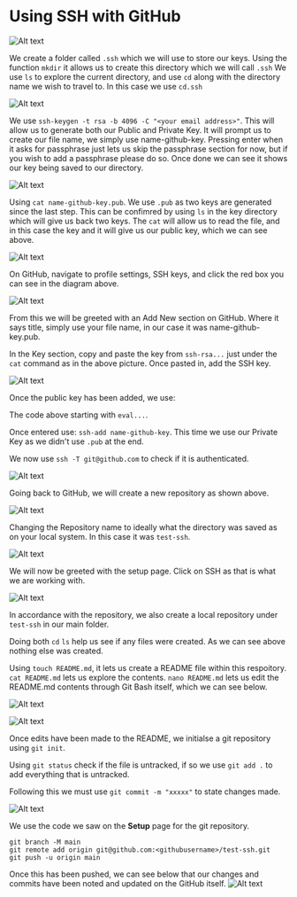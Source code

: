 # Using SSH with GitHub
![Alt text](ssh_pics/Picture1.png "To make Folder")

We create a folder called `.ssh` which we will use to store our keys.
Using the function `mkdir` it allows us to create this directory which we will call `.ssh`
We use `ls` to explore the current directory, and use `cd` along with the directory name we wish to travel to.
In this case we use `cd.ssh`

![Alt text](ssh_pics/Picture2.png "Create Keygen")

We use `ssh-keygen -t rsa -b 4096 -C "<your email address>"`.
This will allow us to generate both our Public and Private Key.
It will prompt us to create our file name, we simply use name-github-key.
Pressing enter when it asks for passphrase just lets us skip the passphrase section for now, but if you wish
to add a passphrase please do so.
Once done we can see it shows our key being saved to our directory.

![Alt text](ssh_pics/Picture3.png "View Public Key")

Using `cat name-github-key.pub`. We use `.pub` as two keys are generated since the last step.
This can be confimred by using `ls` in the key directory which will give us back two keys.
The `cat` will allow us to read the file, and in this case the key and it will give us our public key, which we can see above.

![Alt text](ssh_pics/Picture4.png "SSH KEY ON GITHUB")

On GitHub, navigate to profile settings, SSH keys, and click the red box you can see in the diagram above.

![Alt text](ssh_pics/Picture5.png "Copy and Paste Key")

From this we will be greeted with an Add New section on GitHub. Where it says title, simply use your file name, in our case
it was name-github-key.pub.

In the Key section, copy and paste the key from `ssh-rsa...` just under the `cat` command as in the above picture.
Once pasted in, add the SSH key.

![Alt text](ssh_pics/Picture6.png "Private Key")

Once the public key has been added, we use:

The code above starting with `eval...`.

Once entered use: `ssh-add name-github-key`. This time we use our Private Key as we didn't use `.pub` at the end.

We now use `ssh -T git@github.com` to check if it is authenticated.

![Alt text](ssh_pics/Picture7.png "Create Repo")

Going back to GitHub, we will create a new repository as shown above.


![Alt text](ssh_pics/Picture8.png "Create Repo pt 2")

Changing the Repository name to ideally what the directory was saved as on your local system. In this case it was `test-ssh`.

![Alt text](ssh_pics/Picture9.png "Setup")


We will now be greeted with the setup page. Click on SSH as that is what we are working with.

![Alt text](ssh_pics/Picture10.png "Local Repo")

In accordance with the repository, we also create a local repository under `test-ssh` in our main folder.

Doing both `cd` `ls` help us see if any files were created. As we can see above nothing else was created.

Using `touch README.md`, it lets us create a README file within this respoitory.
` cat README.md` lets us explore the contents.
`nano README.md` lets us edit the README.md contents through Git Bash itself, which we can see below.

![Alt text](ssh_pics/Picture11.png "Nano")

![Alt text](ssh_pics/Picture12.png "Git Push")

Once edits have been made to the README, we initialse a git repository using `git init`.

Using `git status` check if the file is untracked, if so we use `git add .` to add everything that is untracked.

Following this we must use `git commit -m "xxxxx"` to state changes made.

![Alt text](ssh_pics/Picture13.png "Pusher")

We use the code we saw on the **Setup** page for the git repository.

```
git branch -M main
git remote add origin git@github.com:<githubusername>/test-ssh.git
git push -u origin main
```
Once this has been pushed, we can see below that our changes and commits have been noted and updated on the GitHub itself.
![Alt text](ssh_pics/Picture14.png "New Repo Complete")
























